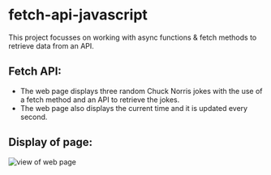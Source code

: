 # fetch-api-javascript
<p>This project focusses on working with async functions &amp; fetch methods to retrieve data from an API.</p>

## Fetch API:

* The web page displays three random Chuck Norris jokes with the use of a fetch method and an API to retrieve the jokes.
* The web page also displays the current time and it is updated every second.

## Display of page:
<img src="" alt="view of web page">
